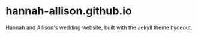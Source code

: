 # hannah-allison.github.io

Hannah and Allison's wedding website, built with the Jekyll theme hydeout.
